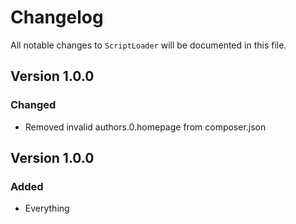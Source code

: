 # Changelog

All notable changes to `ScriptLoader` will be documented in this file.


## Version 1.0.0
### Changed
- Removed invalid authors.0.homepage from composer.json

## Version 1.0.0

### Added
- Everything
